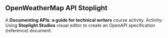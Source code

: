 ## OpenWeatherMap API Stoplight 
A **Documenting APIs: a guide for technical writers** course activity.
Activity: Using **Stoplight Studios** visual editor to create an OpenAPI specification (reference) document.
